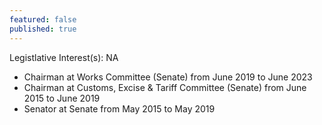 ```yaml
---
featured: false
published: true
---
```

Legistlative Interest(s): NA

* Chairman at Works Committee (Senate) from June 2019 to June 2023
* Chairman at Customs, Excise & Tariff Committee (Senate) from June 2015 to June 2019
* Senator at Senate from May 2015 to May 2019
